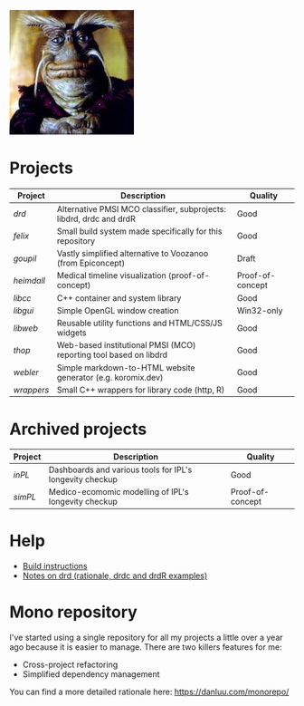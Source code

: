 ![Rygel](/doc/images/rygel.jpg)

# Projects

| Project    | Description                                                                | Quality          |
| ---------- | -------------------------------------------------------------------------- | -----------------|
| _drd_      | Alternative PMSI MCO classifier, subprojects: libdrd, drdc and drdR        | Good             |
| _felix_    | Small build system made specifically for this repository                   | Good             |
| _goupil_   | Vastly simplified alternative to Voozanoo (from Epiconcept)                | Draft            |
| _heimdall_ | Medical timeline visualization (proof-of-concept)                          | Proof-of-concept |
| _libcc_    | C++ container and system library                                           | Good             |
| _libgui_   | Simple OpenGL window creation                                              | Win32-only       |
| _libweb_   | Reusable utility functions and HTML/CSS/JS widgets                         | Good             |
| _thop_     | Web-based institutional PMSI (MCO) reporting tool based on libdrd          | Good             |
| _webler_   | Simple markdown-to-HTML website generator (e.g. koromix.dev)               | Good             |
| _wrappers_ | Small C++ wrappers for library code (http, R)                              | Good             |

# Archived projects

| Project    | Description                                                                | Quality          |
| ---------- | -------------------------------------------------------------------------- | -----------------|
| _inPL_     | Dashboards and various tools for IPL's longevity checkup                   | Good             |
| _simPL_    | Medico-ecomomic modelling of IPL's longevity checkup                       | Proof-of-concept |

# Help

* [Build instructions](doc/build.md)
* [Notes on drd (rationale, drdc and drdR examples)](doc/drd.md)

# Mono repository

I've started using a single repository for all my projects a little over a year ago because it is easier to manage.
There are two killers features for me:

* Cross-project refactoring
* Simplified dependency management

You can find a more detailed rationale here: https://danluu.com/monorepo/

